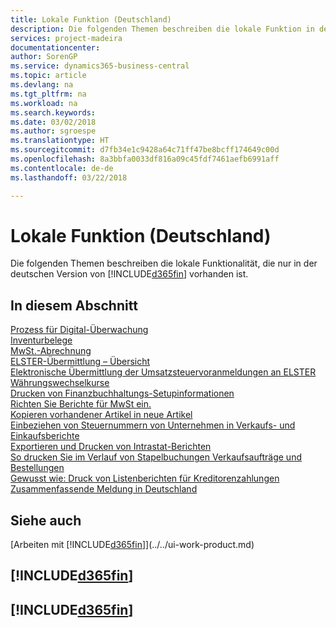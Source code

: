 ```yaml
---
title: Lokale Funktion (Deutschland)
description: Die folgenden Themen beschreiben die lokale Funktion in der deutschen Version von Business Central.
services: project-madeira
documentationcenter: 
author: SorenGP
ms.service: dynamics365-business-central
ms.topic: article
ms.devlang: na
ms.tgt_pltfrm: na
ms.workload: na
ms.search.keywords: 
ms.date: 03/02/2018
ms.author: sgroespe
ms.translationtype: HT
ms.sourcegitcommit: d7fb34e1c9428a64c71ff47be8bcff174649c00d
ms.openlocfilehash: 8a3bbfa0033df816a09c45fdf7461aefb6991aff
ms.contentlocale: de-de
ms.lasthandoff: 03/22/2018

---
```

# <a name="germany-local-functionality"></a>Lokale Funktion (Deutschland)
Die folgenden Themen beschreiben die lokale Funktionalität, die nur in der deutschen Version von [!INCLUDE[d365fin](../../includes/d365fin_md.md)] vorhanden ist.  

## <a name="in-this-section"></a>In diesem Abschnitt  
  [Prozess für Digital-Überwachung](process-for-digital-audits.md)  
  [Inventurbelege](physical-inventory-documents.md)  
  [MwSt.-Abrechnung](vat-reporting.md)  
  [ELSTER-Übermittlung – Übersicht](elster-transmission-overview.md)  
  [Elektronische Übermittlung der Umsatzsteuervoranmeldungen an ELSTER](electronic-submission-of-sales-vat-advance-notifications-to-elster.md)  
  [Währungswechselkurse](currency-exchange-rates.md)  
  [Drucken von Finanzbuchhaltungs-Setupinformationen](how-to-print-general-ledger-setup-information.md)  
  [Richten Sie Berichte für MwSt ein.](how-to-set-up-reports-for-vat-and-intrastat.md)  
  [Kopieren vorhandener Artikel in neue Artikel](how-to-copy-existing-items-to-new-items.md)  
  [Einbeziehen von Steuernummern von Unternehmen in Verkaufs- und Einkaufsberichte](how-to-include-company-registration-numbers-on-sales-reports-and-purchase-reports.md)  
  [Exportieren und Drucken von Intrastat-Berichten](how-to-export-and-print-intrastat-reports.md)  
  [So drucken Sie im Verlauf von Stapelbuchungen Verkaufsaufträge und Bestellungen](how-to-print-sales-and-purchase-orders-during-batch-posting.md)  
  [Gewusst wie: Druck von Listenberichten für Kreditorenzahlungen](how-to-print-vendor-payments-list-reports.md)  
  [Zusammenfassende Meldung in Deutschland](eu-sales-list-in-germany.md)  

## <a name="see-also"></a>Siehe auch
[Arbeiten mit [!INCLUDE[d365fin](../../includes/d365fin_md.md)]](../../ui-work-product.md)  

## [!INCLUDE[d365fin](../../includes/free_trial_md.md)]  
## [!INCLUDE[d365fin](../../includes/training_link_md.md)]

